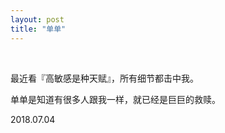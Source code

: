 ```yaml
---
layout: post
title: "单单"
---
```


  
&nbsp;
&nbsp;




最近看『高敏感是种天赋』，所有细节都击中我。

单单是知道有很多人跟我一样，就已经是巨巨的救赎。

2018.07.04